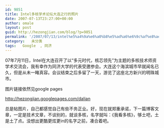 ```yaml
---
id: 9851
title: Intel多核学术论坛大连之行的照片
date: 2007-07-13T23:27:00+00:00
author: omale
layout: post
guid: http://hezongjian.com/blog/?p=9851
permalink: '/2007/07/13/intel%e5%a4%9a%e6%a0%b8%e5%ad%a6%e6%9c%af%e8%ae%ba%e5%9d%9b%e5%a4%a7%e8%bf%9e%e4%b9%8b%e8%a1%8c%e7%9a%84%e7%85%a7%e7%89%87/'
category:   未分类  
tags:   Google  , 同济
---
```

07年7月11日，Intel在大连召开了以“多元时代，核芯领先”为主题的多核技术师资学术交流会，我有幸作为同济大学的代表受邀参会。大连这个海滨城市早就闻名已久，但是从未一睹真容。会议结束之后多留了一天，游览了这座北方新兴的明珠城市。

图片链接依然见google pages

<http://hezongjian.googlepages.com/dalian>

总是帖图片，自己都感觉自己有些不务正业。好，现在就郑重承诺，下一篇博客文章，一定是技术文章，不谈别的，就谈多核，名字就叫：《我看多核》，够土吧，土是土了点。没想出更酷更炫更in的名字之前，凑合着吧。